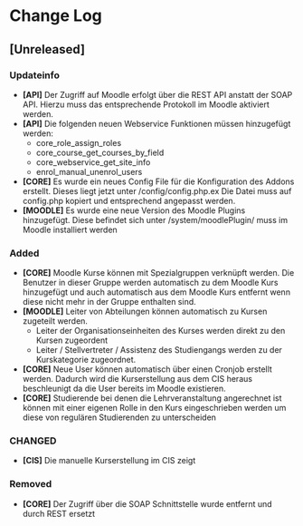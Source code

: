 # Change Log

## [Unreleased]

### Updateinfo
- **[API]** Der Zugriff auf Moodle erfolgt über die REST API anstatt der SOAP API. Hierzu muss das entsprechende Protokoll im Moodle aktiviert werden.
- **[API]** Die folgenden neuen Webservice Funktionen müssen hinzugefügt werden:
	* core_role_assign_roles
	* core_course_get_courses_by_field
	* core_webservice_get_site_info
	* enrol_manual_unenrol_users
- **[CORE]** Es wurde ein neues Config File für die Konfiguration des Addons erstellt. Dieses liegt jetzt unter /config/config.php.ex
	Die Datei muss auf config.php kopiert und entsprechend angepasst werden.
- **[MOODLE]** Es wurde eine neue Version des Moodle Plugins hinzugefügt. Diese befindet sich unter /system/moodlePlugin/ muss im Moodle installiert werden

### Added
- **[CORE]** Moodle Kurse können mit Spezialgruppen verknüpft werden. 
	Die Benutzer in dieser Gruppe werden automatisch zu dem Moodle Kurs hinzugefügt und auch automatisch aus dem Moodle Kurs entfernt wenn diese nicht mehr in der Gruppe enthalten sind.
- **[MOODLE]** Leiter von Abteilungen können automatisch zu Kursen zugeteilt werden. 
	* Leiter der Organisationseinheiten des Kurses werden direkt zu den Kursen zugeordent
	* Leiter / Stellvertreter / Assistenz des Studiengangs werden zu der Kurskategorie zugeordnet.
- **[CORE]** Neue User können automatisch über einen Cronjob erstellt werden. Dadurch wird die Kurserstellung aus dem CIS heraus beschleunigt da die User bereits im Moodle existieren.
- **[CORE]** Studierende bei denen die Lehrveranstaltung angerechnet ist können mit einer eigenen Rolle in den Kurs eingeschrieben werden um diese von regulären Studierenden zu unterscheiden

### CHANGED
- **[CIS]** Die manuelle Kurserstellung im CIS zeigt 

### Removed
- **[CORE]** Der Zugriff über die SOAP Schnittstelle wurde entfernt und durch REST ersetzt

